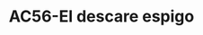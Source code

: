 ---
title: "AC56-El descare espigo"
url: /fusagasuga/ac56-el-descare-espigo/
shop: piezas de automóviles
---
